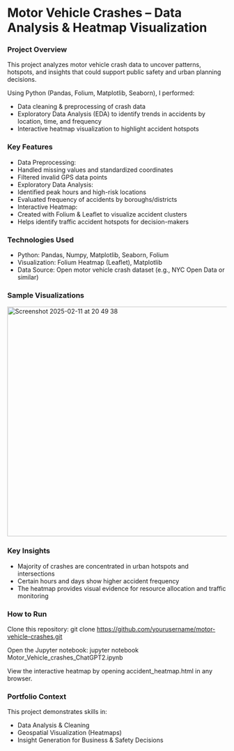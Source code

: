 # Motor Vehicle Crashes – Data Analysis & Heatmap Visualization

### Project Overview

This project analyzes motor vehicle crash data to uncover patterns, hotspots, and insights that could support public safety and urban planning decisions.

Using Python (Pandas, Folium, Matplotlib, Seaborn), I performed:
* Data cleaning & preprocessing of crash data
* Exploratory Data Analysis (EDA) to identify trends in accidents by location, time, and frequency
* Interactive heatmap visualization to highlight accident hotspots

### Key Features

* Data Preprocessing:
 * Handled missing values and standardized coordinates
 * Filtered invalid GPS data points
* Exploratory Data Analysis:
 * Identified peak hours and high-risk locations
 * Evaluated frequency of accidents by boroughs/districts
* Interactive Heatmap:
 *  Created with Folium & Leaflet to visualize accident clusters
 *  Helps identify traffic accident hotspots for decision-makers

### Technologies Used

* Python: Pandas, Numpy, Matplotlib, Seaborn, Folium
* Visualization: Folium Heatmap (Leaflet), Matplotlib
* Data Source: Open motor vehicle crash dataset (e.g., NYC Open Data or similar)

### Sample Visualizations

<img width="825" height="526" alt="Screenshot 2025-02-11 at 20 49 38" src="https://github.com/user-attachments/assets/273467b5-0e24-488c-b754-570addff5211" />

### Key Insights

* Majority of crashes are concentrated in urban hotspots and intersections
* Certain hours and days show higher accident frequency
* The heatmap provides visual evidence for resource allocation and traffic monitoring

### How to Run

Clone this repository:
git clone https://github.com/yourusername/motor-vehicle-crashes.git

Open the Jupyter notebook:
jupyter notebook Motor_Vehicle_crashes_ChatGPT2.ipynb

View the interactive heatmap by opening accident_heatmap.html in any browser.

### Portfolio Context
This project demonstrates skills in:
* Data Analysis & Cleaning
* Geospatial Visualization (Heatmaps)
* Insight Generation for Business & Safety Decisions

